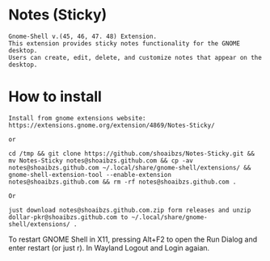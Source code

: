 # Notes (Sticky)
```
Gnome-Shell v.(45, 46, 47. 48) Extension.
This extension provides sticky notes functionality for the GNOME desktop.
Users can create, edit, delete, and customize notes that appear on the desktop.

```
# How to install
```
Install from gnome extensions website:
https://extensions.gnome.org/extension/4869/Notes-Sticky/

or

cd /tmp && git clone https://github.com/shoaibzs/Notes-Sticky.git && mv Notes-Sticky notes@shoaibzs.github.com && cp -av notes@shoaibzs.github.com ~/.local/share/gnome-shell/extensions/ && gnome-shell-extension-tool --enable-extension notes@shoaibzs.github.com && rm -rf notes@shoaibzs.github.com .

Or

just download notes@shoaibzs.github.com.zip form releases and unzip dollar-pkr@shoaibzs.github.com to ~/.local/share/gnome-shell/extensions/ .

```
To restart GNOME Shell in X11, pressing Alt+F2 to open the Run Dialog and enter restart 
(or just r). 
In Wayland Logout and Login agaian.
